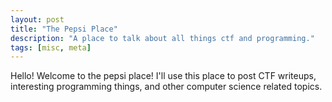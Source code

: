 ```yaml
---
layout: post
title: "The Pepsi Place"
description: "A place to talk about all things ctf and programming."
tags: [misc, meta]
---
```

Hello! Welcome to the pepsi place! I'll use this place to post CTF writeups, interesting programming things, and other computer science related topics.
